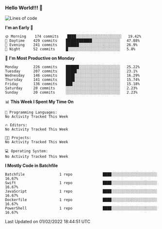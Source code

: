 ### Hello World!!! 👋

<!--
**kekotek/kekotek** is a ✨ _special_ ✨ repository because its `README.md` (this file) appears on your GitHub profile.

Here are some ideas to get you started:

- 🔭 I’m currently working on ...
- 🌱 I’m currently learning ...
- 👯 I’m looking to collaborate on ...
- 🤔 I’m looking for help with ...
- 💬 Ask me about ...
- 📫 How to reach me: ...
- 😄 Pronouns: ...
- ⚡ Fun fact: ...
-->

<!--START_SECTION:waka-->
![Lines of code](https://img.shields.io/badge/From%20Hello%20World%20I%27ve%20Written-19%20Thousand%20lines%20of%20code-blue)

**I'm an Early 🐤** 

```text
🌞 Morning    174 commits    ████░░░░░░░░░░░░░░░░░░░░░   19.42% 
🌆 Daytime    429 commits    ████████████░░░░░░░░░░░░░   47.88% 
🌃 Evening    241 commits    ██████░░░░░░░░░░░░░░░░░░░   26.9% 
🌙 Night      52 commits     █░░░░░░░░░░░░░░░░░░░░░░░░   5.8%

```
📅 **I'm Most Productive on Monday** 

```text
Monday       226 commits    ██████░░░░░░░░░░░░░░░░░░░   25.22% 
Tuesday      207 commits    █████░░░░░░░░░░░░░░░░░░░░   23.1% 
Wednesday    146 commits    ████░░░░░░░░░░░░░░░░░░░░░   16.29% 
Thursday     141 commits    ████░░░░░░░░░░░░░░░░░░░░░   15.74% 
Friday       136 commits    ███░░░░░░░░░░░░░░░░░░░░░░   15.18% 
Saturday     20 commits     ░░░░░░░░░░░░░░░░░░░░░░░░░   2.23% 
Sunday       20 commits     ░░░░░░░░░░░░░░░░░░░░░░░░░   2.23%

```


📊 **This Week I Spent My Time On** 

```text
💬 Programming Languages: 
No Activity Tracked This Week

🔥 Editors: 
No Activity Tracked This Week

🐱‍💻 Projects: 
No Activity Tracked This Week

💻 Operating System: 
No Activity Tracked This Week

```

**I Mostly Code in Batchfile** 

```text
Batchfile                1 repo              ████░░░░░░░░░░░░░░░░░░░░░   16.67% 
Swift                    1 repo              ████░░░░░░░░░░░░░░░░░░░░░   16.67% 
JavaScript               1 repo              ████░░░░░░░░░░░░░░░░░░░░░   16.67% 
Dockerfile               1 repo              ████░░░░░░░░░░░░░░░░░░░░░   16.67% 
PowerShell               1 repo              ████░░░░░░░░░░░░░░░░░░░░░   16.67%

```



 Last Updated on 01/02/2022 18:44:51 UTC
<!--END_SECTION:waka-->
